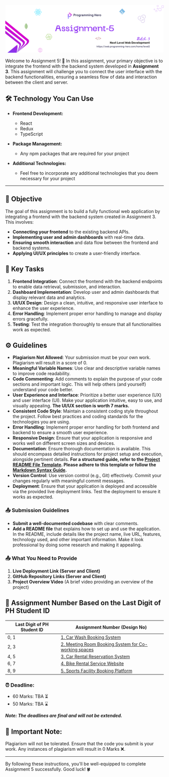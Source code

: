 ![Assignment-5](./assets/banner5.png)

Welcome to Assignment 5! 🎉 In this assignment, your primary objective is to integrate the frontend with the backend system developed in **Assignment 3**. This assignment will challenge you to connect the user interface with the backend functionalities, ensuring a seamless flow of data and interaction between the client and server.


## 🛠️ Technology You Can Use

- **Frontend Development:**
  - React 
  - Redux
  - TypeScript 

- **Package Management:**
  - Any npm packages that are required for your project 

- **Additional Technologies:**
  - Feel free to incorporate any additional technologies that you deem necessary for your project 

---

## 🔗 Objective

The goal of this assignment is to build a fully functional web application by integrating a frontend with the backend system created in Assignment 3. This involves:

- **Connecting your frontend** to the existing backend APIs. 
- **Implementing user and admin dashboards** with real-time data. 
- **Ensuring smooth interaction** and data flow between the frontend and backend systems. 
- **Applying UI/UX principles** to create a user-friendly interface. 


## 🔗 Key Tasks

1. **Frontend Integration**: Connect the frontend with the backend endpoints to enable data retrieval, submission, and interaction. 
2. **Dashboard Implementation**: Develop user and admin dashboards that display relevant data and analytics. 
3. **UI/UX Design**: Design a clean, intuitive, and responsive user interface to enhance the user experience. 
4. **Error Handling**: Implement proper error handling to manage and display errors gracefully. 
5. **Testing**: Test the integration thoroughly to ensure that all functionalities work as expected. 


## ⚙️ Guidelines

- **Plagiarism Not Allowed**: Your submission must be your own work. Plagiarism will result in a score of 0. 
- **Meaningful Variable Names**: Use clear and descriptive variable names to improve code readability. 
- **Code Commenting**: Add comments to explain the purpose of your code sections and important logic. This will help others (and yourself) understand your code better. 
- **User Experience and Interface**: Prioritize a better user experience (UX) and user interface (UI). Make your application intuitive, easy to use, and visually appealing.  **The UI/UX section is worth 7 marks.**
- **Consistent Code Style**: Maintain a consistent coding style throughout the project. Follow best practices and coding standards for the technologies you are using. 
- **Error Handling**: Implement proper error handling for both frontend and backend to ensure a smooth user experience. 
- **Responsive Design**: Ensure that your application is responsive and works well on different screen sizes and devices. 
- **Documentation**: Ensure thorough documentation is available. This should encompass detailed instructions for project setup and execution, alongside pertinent details.  **For a structured guide, refer to the [Project README File Template](./Project%20Documentation%20Template.md). Please adhere to this template or follow the [Markdown Syntax Guide](./Markdown%20Syntax%20Guide.md).**
- **Version Control**: Use version control (e.g., Git) effectively. Commit your changes regularly with meaningful commit messages. 
- **Deployment**: Ensure that your application is deployed and accessible via the provided live deployment links. Test the deployment to ensure it works as expected. 

### 📤 Submission Guidelines

- **Submit a well-documented codebase** with clear comments. 
- **Add a README file** that explains how to set up and use the application. In the README, include details like the project name, live URL, features, technology used, and other important information. Make it look professional by doing some research and making it appealing. 

### 📤 What You Need to Provide

1. **Live Deployment Link (Server and Client)** 
2. **GitHub Repository Links (Server and Client)** 
3. **Project Overview Video** (A brief video providing an overview of the project) 


## 🔢 Assignment Number Based on the Last Digit of PH Student ID

| Last Digit of PH Student ID | Assignment Number (Design No)                                                                                                  |
| --------------------------- | ------------------------------------------------------------------------------------------------------------------------------ |
| 0, 1                        | [1. Car Wash Booking System](./1-%20Car%20Wash%20Booking%20System.md)                                                          |
| 2, 3                        | [2. Meeting Room Booking System for Co-working spaces](/#2%20Meeting%20Room%20Booking%20System%20for%20Co-working%20spaces.md) |
| 4, 5                        | [3. Car Rental Reservation System](./#3%20Car%20Rental%20Reservation%20System.md)                                              |
| 6, 7                        | [4. Bike Rental Service Website](./#4%20Bike%20Rental%20Service%20Website.md)                                                  |
| 8, 9                        | [5. Sports Facility Booking Platform](./5-%20Sports%20Facility%20Booking%20Platform.md)                                        |



### ⏰ **Deadline:**

- 60 Marks: TBA ⏳
- 50 Marks: TBA ⌛


***Note: The deadlines are final and will not be extended.***

## 🚫 **Important Note:**

Plagiarism will not be tolerated. Ensure that the code you submit is your work. Any instances of plagiarism will result in 0 Marks ❌.

---

By following these instructions, you'll be well-equipped to complete Assignment 5 successfully. Good luck! 🍀
